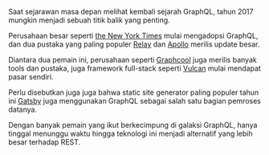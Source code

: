 Saat sejarawan masa depan melihat kembali sejarah GraphQL, tahun 2017 mungkin menjadi sebuah titik balik yang penting.

Perusahaan besar seperti [the New York Times](https://open.nytimes.com/react-relay-and-graphql-under-the-hood-of-the-times-website-redesign-22fb62ea9764) mulai mengadopsi GraphQL, dan dua pustaka yang paling populer [Relay](https://code.facebook.com/posts/1362748677097871/relay-modern-simpler-faster-more-extensible/) dan [Apollo](https://dev-blog.apollodata.com/apollo-client-2-0-5c8d0affcec7) merilis update besar.

Diantara dua pemain ini, perusahaan seperti [Graphcool](http://www.graph.cool/) juga merilis banyak tools dan pustaka, juga framework full-stack seperti [Vulcan](http://vulcanjs.org) mulai mendapat pasar sendiri.

Perlu disebutkan juga juga bahwa static site generator paling populer tahun ini [Gatsby](http://gatsbyjs.org) juga menggunakan GraphQL sebagai salah satu bagian pemroses datanya.

Dengan banyak pemain yang ikut berkecimpung di galaksi GraphQL, hanya tinggal menunggu waktu hingga teknologi ini menjadi alternatif yang lebih besar terhadap REST.
